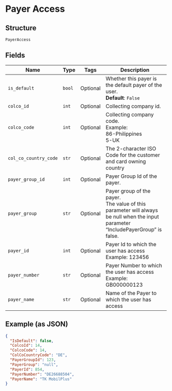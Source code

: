 
# Payer Access

## Structure

`PayerAccess`

## Fields

| Name | Type | Tags | Description |
|  --- | --- | --- | --- |
| `is_default` | `bool` | Optional | Whether this payer is the default payer of the user.<br>**Default**: `False` |
| `colco_id` | `int` | Optional | Collecting company id. |
| `colco_code` | `int` | Optional | Collecting company code.<br>Example:<br>86-Philippines<br>5-UK |
| `col_co_country_code` | `str` | Optional | The 2-character ISO Code for the customer and card owning country |
| `payer_group_id` | `int` | Optional | Payer Group Id of the payer. |
| `payer_group` | `str` | Optional | Payer group of the payer.<br>The value of this parameter will always be null when the input parameter “IncludePayerGroup” is false. |
| `payer_id` | `int` | Optional | Payer Id to which the user has access<br>Example: 123456 |
| `payer_number` | `str` | Optional | Payer Number to which the user has access<br>Example: GB000000123 |
| `payer_name` | `str` | Optional | Name of the Payer to which the user has access |

## Example (as JSON)

```json
{
  "IsDefault": false,
  "ColcoId": 14,
  "ColcoCode": 14,
  "ColCoCountryCode": "DE",
  "PayerGroupId": 123,
  "PayerGroup": "null",
  "PayerId": 854,
  "PayerNumber": "DE26688504",
  "PayerName": "TK MobilPlus"
}
```

